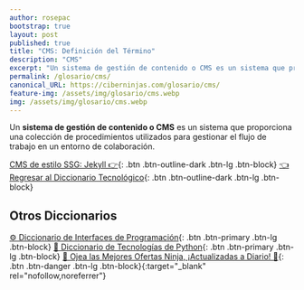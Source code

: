 ```yaml
---
author: rosepac
bootstrap: true
layout: post
published: true
title: "CMS: Definición del Término"
description: "CMS"
excerpt: "Un sistema de gestión de contenido o CMS es un sistema que proporciona una colección de procedimientos utilizados para gestionar el flujo de trabajo en un entorno de colaboración."
permalink: /glosario/cms/
canonical_URL: https://ciberninjas.com/glosario/cms/
feature-img: /assets/img/glosario/cms.webp
img: /assets/img/glosario/cms.webp
---
```


Un **sistema de gestión de contenido o CMS** es un sistema que proporciona una colección de procedimientos utilizados para gestionar el flujo de trabajo en un entorno de colaboración.

[CMS de estilo SSG: Jekyll 👉](/jekyll/){: .btn .btn-outline-dark .btn-lg .btn-block}
[👈 Regresar al Diccionario Tecnológico](/glosario/){: .btn .btn-outline-dark .btn-lg .btn-block}

## Otros Diccionarios

[⚙ Diccionario de Interfaces de Programación](/glosario/completo-interfaces-programacion/){: .btn .btn-primary .btn-lg .btn-block}
[🐍 Diccionario de Tecnologías de Python](/glosario/completo-tecnologias-python/){: .btn .btn-primary .btn-lg .btn-block}
[🎁 Ojea las Mejores Ofertas Ninja, ¡Actualizadas a Diario! 🛒](https://www.amazon.es/shop/cibercursos "Los Mejores Chollos de Amazon, Ofertas Flash, Black Monday y Amazon Prime Day"){: .btn .btn-danger .btn-lg .btn-block}{:target="_blank" rel="nofollow,noreferrer"}
